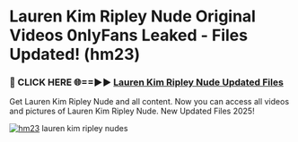 # Lauren Kim Ripley Nude Original Videos 0nlyFans Leaked - Files Updated! (hm23)

<h3>🔴 CLICK HERE 🌐==►► <a href="https://tinyurl.com/5h6xmrr3" rel="nofollow">Lauren Kim Ripley Nude Updated Files</a></h3>

Get Lauren Kim Ripley Nude and all content. Now you can access all videos and pictures of Lauren Kim Ripley Nude. New Updated Files 2025!

[![hm23](https://i.imgur.com/KVD873Z.gif)](https://tinyurl.com/5h6xmrr3)
lauren kim ripley nudes